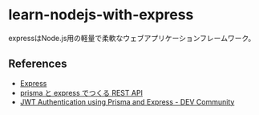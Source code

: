 # learn-nodejs-with-express

expressはNode.js用の軽量で柔軟なウェブアプリケーションフレームワーク。  

## References

- [Express](https://expressjs.com/)
- [prisma と express でつくる REST API](https://zenn.dev/yamo/articles/prisma-express-rest-api)
- [JWT Authentication using Prisma and Express - DEV Community](https://dev.to/mihaiandrei97/jwt-authentication-using-prisma-and-express-37nk)